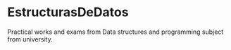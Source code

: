 # EstructurasDeDatos

Practical works and exams from Data structures and programming subject from university.
